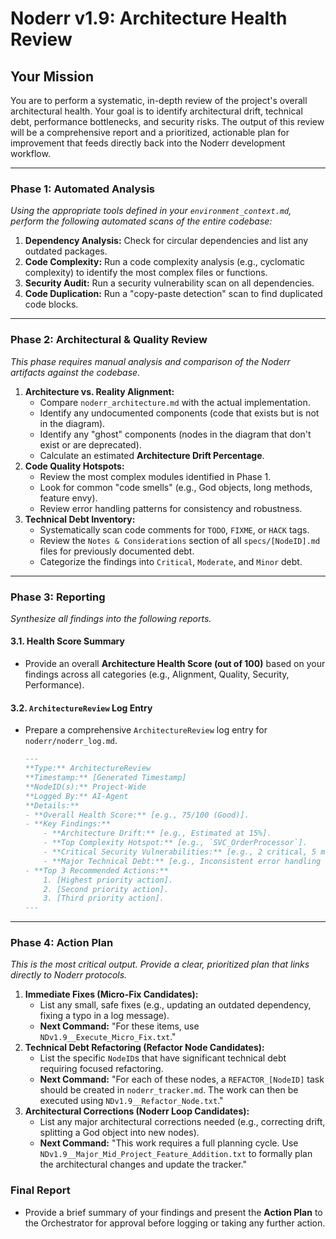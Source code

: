 # Noderr v1.9: Architecture Health Review

## Your Mission
You are to perform a systematic, in-depth review of the project's overall architectural health. Your goal is to identify architectural drift, technical debt, performance bottlenecks, and security risks. The output of this review will be a comprehensive report and a prioritized, actionable plan for improvement that feeds directly back into the Noderr development workflow.

---

### Phase 1: Automated Analysis
*Using the appropriate tools defined in your `environment_context.md`, perform the following automated scans of the entire codebase:*
1.  **Dependency Analysis:** Check for circular dependencies and list any outdated packages.
2.  **Code Complexity:** Run a code complexity analysis (e.g., cyclomatic complexity) to identify the most complex files or functions.
3.  **Security Audit:** Run a security vulnerability scan on all dependencies.
4.  **Code Duplication:** Run a "copy-paste detection" scan to find duplicated code blocks.

---

### Phase 2: Architectural & Quality Review
*This phase requires manual analysis and comparison of the Noderr artifacts against the codebase.*

1.  **Architecture vs. Reality Alignment:**
    *   Compare `noderr_architecture.md` with the actual implementation.
    *   Identify any undocumented components (code that exists but is not in the diagram).
    *   Identify any "ghost" components (nodes in the diagram that don't exist or are deprecated).
    *   Calculate an estimated **Architecture Drift Percentage**.
2.  **Code Quality Hotspots:**
    *   Review the most complex modules identified in Phase 1.
    *   Look for common "code smells" (e.g., God objects, long methods, feature envy).
    *   Review error handling patterns for consistency and robustness.
3.  **Technical Debt Inventory:**
    *   Systematically scan code comments for `TODO`, `FIXME`, or `HACK` tags.
    *   Review the `Notes & Considerations` section of all `specs/[NodeID].md` files for previously documented debt.
    *   Categorize the findings into `Critical`, `Moderate`, and `Minor` debt.

---

### Phase 3: Reporting
*Synthesize all findings into the following reports.*

#### 3.1. Health Score Summary
*   Provide an overall **Architecture Health Score (out of 100)** based on your findings across all categories (e.g., Alignment, Quality, Security, Performance).

#### 3.2. `ArchitectureReview` Log Entry
*   Prepare a comprehensive `ArchitectureReview` log entry for `noderr/noderr_log.md`.
    ```markdown
    ---
    **Type:** ArchitectureReview
    **Timestamp:** [Generated Timestamp]
    **NodeID(s):** Project-Wide
    **Logged By:** AI-Agent
    **Details:**
    - **Overall Health Score:** [e.g., 75/100 (Good)].
    - **Key Findings:**
        - **Architecture Drift:** [e.g., Estimated at 15%].
        - **Top Complexity Hotspot:** [e.g., `SVC_OrderProcessor`].
        - **Critical Security Vulnerabilities:** [e.g., 2 critical, 5 moderate found in dependencies].
        - **Major Technical Debt:** [e.g., Inconsistent error handling across all API nodes].
    - **Top 3 Recommended Actions:**
        1. [Highest priority action].
        2. [Second priority action].
        3. [Third priority action].
    ---
    ```

---

### Phase 4: Action Plan
*This is the most critical output. Provide a clear, prioritized plan that links directly to Noderr protocols.*

1.  **Immediate Fixes (Micro-Fix Candidates):**
    *   List any small, safe fixes (e.g., updating an outdated dependency, fixing a typo in a log message).
    *   **Next Command:** "For these items, use `NDv1.9__Execute_Micro_Fix.txt`."
2.  **Technical Debt Refactoring (Refactor Node Candidates):**
    *   List the specific `NodeID`s that have significant technical debt requiring focused refactoring.
    *   **Next Command:** "For each of these nodes, a `REFACTOR_[NodeID]` task should be created in `noderr_tracker.md`. The work can then be executed using `NDv1.9__Refactor_Node.txt`."
3.  **Architectural Corrections (Noderr Loop Candidates):**
    *   List any major architectural corrections needed (e.g., correcting drift, splitting a God object into new nodes).
    *   **Next Command:** "This work requires a full planning cycle. Use `NDv1.9__Major_Mid_Project_Feature_Addition.txt` to formally plan the architectural changes and update the tracker."

### Final Report
*   Provide a brief summary of your findings and present the **Action Plan** to the Orchestrator for approval before logging or taking any further action.

